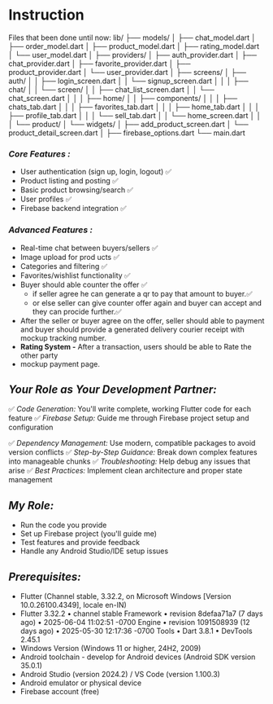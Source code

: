 # Instruction

Files that been done until now:
lib/
├── models/
│   ├── chat_model.dart
│   ├── order_model.dart
│   ├── product_model.dart
│   ├── rating_model.dart
│   └── user_model.dart
│
├── providers/
│   ├── auth_provider.dart
│   ├── chat_provider.dart
│   ├── favorite_provider.dart
│   ├── product_provider.dart
│   └── user_provider.dart
│
├── screens/
│   ├── auth/
│   │   ├── login_screen.dart
│   │   └── signup_screen.dart
│   │
│   ├── chat/
│   │   └── screen/
│   │       ├── chat_list_screen.dart
│   │       └── chat_screen.dart
│   │
│   ├── home/
│   │   ├── components/
│   │   │   ├── chats_tab.dart
│   │   │   ├── favorites_tab.dart
│   │   │   ├── home_tab.dart
│   │   │   ├── profile_tab.dart
│   │   │   └── sell_tab.dart
│   │   └── home_screen.dart
│   │
│   └── product/
│       └── widgets/
│           ├── add_product_screen.dart
│           └── product_detail_screen.dart
│
├── firebase_options.dart
└── main.dart


### *Core Features :*

- User authentication (sign up, login, logout)  ✅
- Product listing and posting ✅
- Basic product browsing/search ✅
- User profiles ✅
- Firebase backend integration ✅

### *Advanced Features  :*

- Real-time chat between buyers/sellers ✅
- Image upload for prod ucts ✅
- Categories and filtering  ✅
- Favorites/wishlist functionality ✅
- Buyer should able counter the offer ✅
  - if seller agree he can generate a qr to pay that amount to buyer.✅
  - or else seller can give counter offer again and buyer can accept and they can procide further.✅
- After the seller or buyer agree on the offer, seller should able to payment and buyer should provide a generated delivery courier receipt with mockup tracking number.
- **Rating System -** After a transaction, users should be able to Rate the other party
- mockup payment page. 

## *Your Role as Your Development Partner:*

✅ *Code Generation:* You'll write complete, working Flutter code for each feature
✅ *Firebase Setup:* Guide me through Firebase project setup and configuration

✅ *Dependency Management:* Use modern, compatible packages to avoid version conflicts
✅ *Step-by-Step Guidance:* Break down complex features into manageable chunks
✅ *Troubleshooting:* Help debug any issues that arise
✅ *Best Practices:* Implement clean architecture and proper state management

## *My Role:*

- Run the code you provide
- Set up Firebase project (you'll guide me)
- Test features and provide feedback
- Handle any Android Studio/IDE setup issues



## *Prerequisites:*

- Flutter (Channel stable, 3.32.2, on Microsoft Windows [Version 10.0.26100.4349], locale en-IN)
- Flutter 3.32.2 • channel stable
Framework • revision 8defaa71a7 (7 days ago) • 2025-06-04 11:02:51 -0700
Engine • revision 1091508939 (12 days ago) • 2025-05-30 12:17:36 -0700
Tools • Dart 3.8.1 • DevTools 2.45.1
- Windows Version (Windows 11 or higher, 24H2, 2009)
- Android toolchain - develop for Android devices (Android SDK version 35.0.1)
- Android Studio (version 2024.2) /  VS Code (version 1.100.3)
- Android emulator or physical device
- Firebase account (free)


